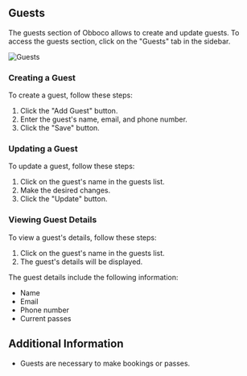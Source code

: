 ## Guests

The guests section of Obboco allows to create and update guests. To access the guests section, click on the "Guests" tab in the sidebar.

![Guests](/guests.png)

### Creating a Guest

To create a guest, follow these steps:

1. Click the "Add Guest" button.
2. Enter the guest's name, email, and phone number.
3. Click the "Save" button.

### Updating a Guest

To update a guest, follow these steps:

1. Click on the guest's name in the guests list.
2. Make the desired changes.
3. Click the "Update" button.

### Viewing Guest Details

To view a guest's details, follow these steps:

1. Click on the guest's name in the guests list.
2. The guest's details will be displayed.

The guest details include the following information:

* Name
* Email
* Phone number
* Current passes

## Additional Information

* Guests are necessary to make bookings or passes.